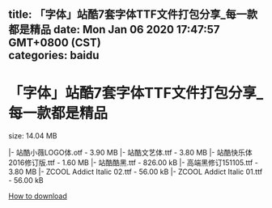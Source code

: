 
title: 「字体」站酷7套字体TTF文件打包分享_每一款都是精品
date: Mon Jan 06 2020 17:47:57 GMT+0800 (CST)    
categories: baidu
---

# 「字体」站酷7套字体TTF文件打包分享_每一款都是精品
size: 14.04 MB
 
 
|- 站酷小薇LOGO体.otf - 3.90 MB
|- 站酷文艺体.ttf - 3.80 MB
|- 站酷快乐体2016修订版.ttf - 1.60 MB
|- 站酷酷黑.ttf - 826.00 kB
|- 高端黑修订151105.ttf - 3.80 MB
|- ZCOOL Addict Italic 02.ttf - 56.00 kB
|- ZCOOL Addict Italic 01.ttf - 56.00 kB

[How to download](https://bpcam.bemobtrk.com/go/2ceec3aa-1ca2-46d6-b9ff-aaa5c184517c?jno=4134)